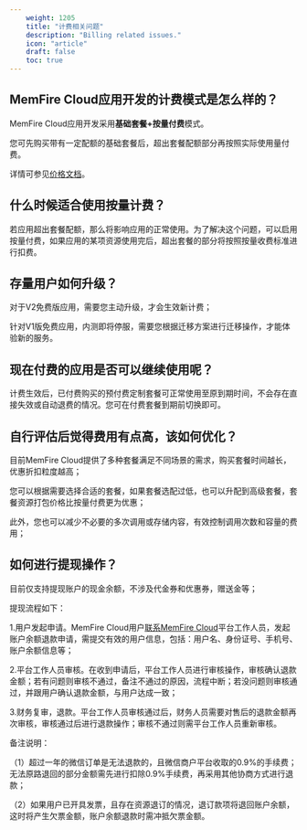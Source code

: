 ```yaml
---
    weight: 1205
    title: "计费相关问题"
    description: "Billing related issues."
    icon: "article"
    draft: false
    toc: true
---
```


## MemFire Cloud应用开发的计费模式是怎么样的？

MemFire Cloud应用开发采用**基础套餐+按量付费**模式。

您可先购买带有一定配额的基础套餐后，超出套餐配额部分再按照实际使用量付费。 

详情可参见[价格文档](/docs/app/purchase/price)。

## 什么时候适合使用按量计费？

若应用超出套餐配额，那么将影响应用的正常使用。为了解决这个问题，可以启用按量付费，如果应用的某项资源使用完后，超出套餐的部分将按照按量收费标准进行扣费。

## 存量用户如何升级？

对于V2免费版应用，需要您主动升级，才会生效新计费；

针对V1版免费应用，内测即将停服，需要您根据迁移方案进行迁移操作，才能体验新的服务。

## 现在付费的应用是否可以继续使用呢？

计费生效后，已付费购买的预付费定制套餐可正常使用至原到期时间，不会存在直接失效或自动退费的情况。您可在付费套餐到期前切换即可。

## 自行评估后觉得费用有点高，该如何优化？

目前MemFire Cloud提供了多种套餐满足不同场景的需求，购买套餐时间越长，优惠折扣粒度越高；

您可以根据需要选择合适的套餐，如果套餐选配过低，也可以升配到高级套餐，套餐资源打包价格比按量付费更为优惠；

此外，您也可以减少不必要的多次调用或存储内容，有效控制调用次数和容量的费用；

## 如何进行提现操作？

目前仅支持提现账户的现金余额，不涉及代金券和优惠券，赠送金等；

提现流程如下：

1.用户发起申请。MemFire Cloud用户[联系MemFire Cloud](/docs/app/overview/contactus/)平台工作人员，发起账户余额退款申请，需提交有效的用户信息，包括：用户名、身份证号、手机号、账户余额信息等；

2.平台工作人员审核。在收到申请后，平台工作人员进行审核操作，审核确认退款金额；若有问题则审核不通过，备注不通过的原因，流程中断；若没问题则审核通过，并跟用户确认退款金额，与用户达成一致；

3.财务复审，退款。平台工作人员审核通过后，财务人员需要对售后的退款金额再次审核，审核通过后进行退款操作；审核不通过则需平台工作人员重新审核。

备注说明：

（1）超过一年的微信订单是无法退款的，且微信商户平台收取的0.9%的手续费；无法原路退回的部分金额需先进行扣除0.9%手续费，再采用其他协商方式进行退款；

（2）如果用户已开具发票，且存在资源退订的情况，退订款项将退回账户余额，这时将产生欠票金额，账户余额退款时需冲抵欠票金额。


